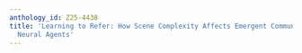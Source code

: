 ```yaml
---
anthology_id: Z25-4438
title: 'Learning to Refer: How Scene Complexity Affects Emergent Communication in
  Neural Agents'
---
```

